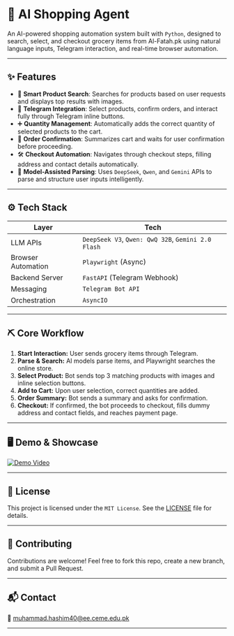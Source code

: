 # 🛒 AI Shopping Agent

An AI-powered shopping automation system built with `Python`, designed to search, select, and checkout grocery items from Al-Fatah.pk using natural language inputs, Telegram interaction, and real-time browser automation.

___

## ✨ Features

- 🔎 **Smart Product Search**: Searches for products based on user requests and displays top results with images.
- 📩 **Telegram Integration**: Select products, confirm orders, and interact fully through Telegram inline buttons.
- ➕ **Quantity Management**: Automatically adds the correct quantity of selected products to the cart.
- 🛒 **Order Confirmation**: Summarizes cart and waits for user confirmation before proceeding.
- 🛠️ **Checkout Automation**: Navigates through checkout steps, filling address and contact details automatically.
- 🧠 **Model-Assisted Parsing**: Uses `DeepSeek`, `Qwen`, and `Gemini` APIs to parse and structure user inputs intelligently.

___

## ⚙️ Tech Stack

| Layer             | Tech                                               |
|-------------------|----------------------------------------------------|
| LLM APIs           | `DeepSeek V3`, `Qwen: QwQ 32B`, `Gemini 2.0 Flash` |
| Browser Automation | `Playwright` (Async)                               |
| Backend Server    | `FastAPI` (Telegram Webhook)                       |
| Messaging         | `Telegram Bot API`                                 |
| Orchestration     | `AsyncIO`                                          |

___

## ⛏️ Core Workflow

1. **Start Interaction:** User sends grocery items through Telegram.
2. **Parse & Search:** AI models parse items, and Playwright searches the online store.
3. **Select Product:** Bot sends top 3 matching products with images and inline selection buttons.
4. **Add to Cart:** Upon user selection, correct quantities are added.
5. **Order Summary:** Bot sends a summary and asks for confirmation.
6. **Checkout:** If confirmed, the bot proceeds to checkout, fills dummy address and contact fields, and reaches payment page.

___


## 🖥️ Demo & Showcase
[![Demo Video](assets/demo-thumb.png)](https://vimeo.com/YOUR_VIDEO_ID)

---

## 📜 License
This project is licensed under the `MIT License`. See the [LICENSE](./LICENSE) file for details.

---

## 🤝 Contributing
Contributions are welcome! Feel free to fork this repo, create a new branch, and submit a Pull Request.

---

## 📬 Contact
📧 [muhammad.hashim40@ee.ceme.edu.pk](mailto:muhammad.hashim40@ee.ceme.edu.pk)

___


